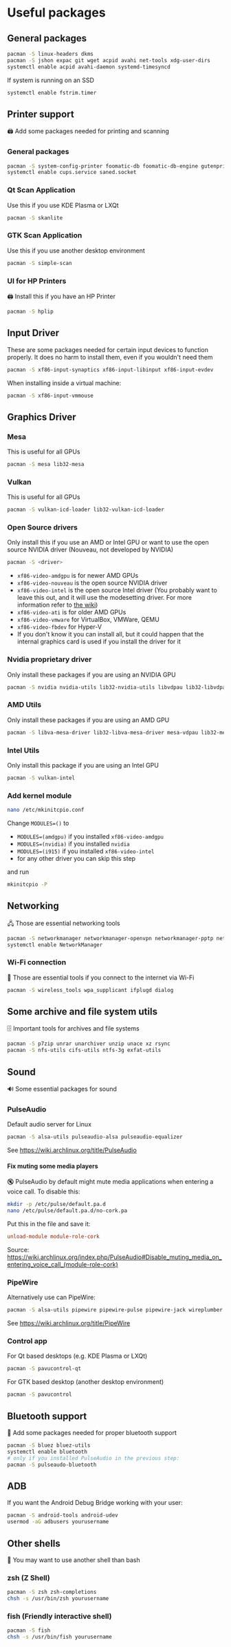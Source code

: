# Useful packages

## General packages

```bash
pacman -S linux-headers dkms
pacman -S jshon expac git wget acpid avahi net-tools xdg-user-dirs
systemctl enable acpid avahi-daemon systemd-timesyncd
```

If system is running on an SSD

```bash
systemctl enable fstrim.timer
```

## Printer support

🖨️ Add some packages needed for printing and scanning

### General packages

```bash
pacman -S system-config-printer foomatic-db foomatic-db-engine gutenprint gsfonts cups cups-pdf cups-filters sane
systemctl enable cups.service saned.socket
```

### Qt Scan Application

Use this if you use KDE Plasma or LXQt

```bash
pacman -S skanlite
```

### GTK Scan Application

Use this if you use another desktop environment

```bash
pacman -S simple-scan
```

### UI for HP Printers

🖨 Install this if you have an HP Printer

```bash
pacman -S hplip
```

## Input Driver

These are some packages needed for certain input devices to function properly. It does no harm to install them, even if you wouldn't need them

```bash
pacman -S xf86-input-synaptics xf86-input-libinput xf86-input-evdev
```

When installing inside a virtual machine:

```bash
pacman -S xf86-input-vmmouse
```

## Graphics Driver

### Mesa

This is useful for all GPUs

```bash
pacman -S mesa lib32-mesa
```

### Vulkan

This is useful for all GPUs

```bash
pacman -S vulkan-icd-loader lib32-vulkan-icd-loader
```

### Open Source drivers

Only install this if you use an AMD or Intel GPU or want to use the open source NVIDIA driver (Nouveau, not developed by NVIDIA)

```bash
pacman -S <driver>
```

- `xf86-video-amdgpu` is for newer AMD GPUs
- `xf86-video-nouveau` is the open source NVIDIA driver
- `xf86-video-intel` is the open source Intel driver (You probably want to leave this out, and it will use the modesetting driver. For more information refer to [the wiki](https://wiki.archlinux.org/index.php/Intel_graphics#Installation))
- `xf86-video-ati` is for older AMD GPUs
- `xf86-video-vmware` for VirtualBox, VMWare, QEMU
- `xf86-video-fbdev` for Hyper-V
- If you don't know it you can install all, but it could happen that the internal graphics card is used if you install the driver for it

### Nvidia proprietary driver

Only install these packages if you are using an NVIDIA GPU

```bash
pacman -S nvidia nvidia-utils lib32-nvidia-utils libvdpau lib32-libvdpau
```

### AMD Utils

Only install these packages if you are using an AMD GPU

```bash
pacman -S libva-mesa-driver lib32-libva-mesa-driver mesa-vdpau lib32-mesa-vdpau libva-vdpau-driver lib32-libva-vdpau-driver vulkan-radeon lib32-vulkan-radeon
```

### Intel Utils

Only install this package if you are using an Intel GPU

```bash
pacman -S vulkan-intel
```

### Add kernel module

```bash
nano /etc/mkinitcpio.conf
```

Change `MODULES=()` to

- `MODULES=(amdgpu)` if you installed `xf86-video-amdgpu`
- `MODULES=(nvidia)` if you installed `nvidia`
- `MODULES=(i915)` if you installed `xf86-video-intel`
- for any other driver you can skip this step

and run

```bash
mkinitcpio -P
```

## Networking

🖧 Those are essential networking tools

```bash
pacman -S networkmanager networkmanager-openvpn networkmanager-pptp networkmanager-vpnc
systemctl enable NetworkManager
```

### Wi-Fi connection

📶 Those are essential tools if you connect to the internet via Wi-Fi

```bash
pacman -S wireless_tools wpa_supplicant ifplugd dialog
```

## Some archive and file system utils

🗄️ Important tools for archives and file systems

```bash
pacman -S p7zip unrar unarchiver unzip unace xz rsync
pacman -S nfs-utils cifs-utils ntfs-3g exfat-utils
```

## Sound

🔊 Some essential packages for sound

### PulseAudio

Default audio server for Linux

```bash
pacman -S alsa-utils pulseaudio-alsa pulseaudio-equalizer
```

See <https://wiki.archlinux.org/title/PulseAudio>

#### Fix muting some media players

🔇 PulseAudio by default might mute media applications when entering a voice call. To disable this:

```bash
mkdir -p /etc/pulse/default.pa.d
nano /etc/pulse/default.pa.d/no-cork.pa
```

Put this in the file and save it:

```ini
unload-module module-role-cork
```

Source: <https://wiki.archlinux.org/index.php/PulseAudio#Disable_muting_media_on_entering_voice_call_(module-role-cork)>

### PipeWire

Alternatively use can PipeWire:

```bash
pacman -S alsa-utils pipewire pipewire-pulse pipewire-jack wireplumber
```

See <https://wiki.archlinux.org/title/PipeWire>

### Control app

For Qt based desktops (e.g. KDE Plasma or LXQt)

```bash
pacman -S pavucontrol-qt
```

For GTK based desktop (another desktop environment)

```bash
pacman -S pavucontrol
```

## Bluetooth support

🔵 Add some packages needed for proper bluetooth support

```bash 
pacman -S bluez bluez-utils
systemctl enable bluetooth
# only if you installed PulseAudio in the previous step:
pacman -S pulseaudo-bluetooth
```

## ADB

If you want the Android Debug Bridge working with your user:

```bash
pacman -S android-tools android-udev
usermod -aG adbusers yourusername
```

## Other shells

🐚 You may want to use another shell than bash

### zsh (Z Shell)

```bash
pacman -S zsh zsh-completions
chsh -s /usr/bin/zsh yourusername
```

### fish (Friendly interactive shell)

```bash
pacman -S fish
chsh -s /usr/bin/fish yourusername
```
